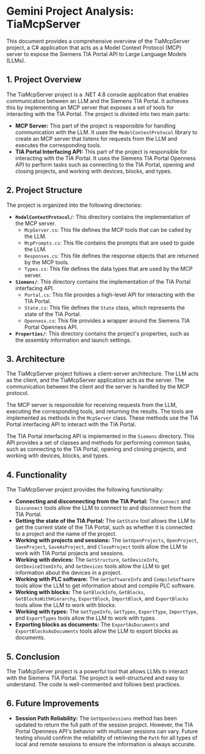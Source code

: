 # Gemini Project Analysis: TiaMcpServer

This document provides a comprehensive overview of the TiaMcpServer project, a C# application that acts as a Model Context Protocol (MCP) server to expose the Siemens TIA Portal API to Large Language Models (LLMs).

## 1. Project Overview

The TiaMcpServer project is a .NET 4.8 console application that enables communication between an LLM and the Siemens TIA Portal. It achieves this by implementing an MCP server that exposes a set of tools for interacting with the TIA Portal. The project is divided into two main parts:

*   **MCP Server:** This part of the project is responsible for handling communication with the LLM. It uses the `ModelContextProtocol` library to create an MCP server that listens for requests from the LLM and executes the corresponding tools.
*   **TIA Portal Interfacing API:** This part of the project is responsible for interacting with the TIA Portal. It uses the Siemens TIA Portal Openness API to perform tasks such as connecting to the TIA Portal, opening and closing projects, and working with devices, blocks, and types.

## 2. Project Structure

The project is organized into the following directories:

*   **`ModelContextProtocol/`**: This directory contains the implementation of the MCP server.
    *   `McpServer.cs`: This file defines the MCP tools that can be called by the LLM.
    *   `McpPrompts.cs`: This file contains the prompts that are used to guide the LLM.
    *   `Responses.cs`: This file defines the response objects that are returned by the MCP tools.
    *   `Types.cs`: This file defines the data types that are used by the MCP server.
*   **`Siemens/`**: This directory contains the implementation of the TIA Portal interfacing API.
    *   `Portal.cs`: This file provides a high-level API for interacting with the TIA Portal.
    *   `State.cs`: This file defines the `State` class, which represents the state of the TIA Portal.
    *   `Openness.cs`: This file provides a wrapper around the Siemens TIA Portal Openness API.
*   **`Properties/`**: This directory contains the project's properties, such as the assembly information and launch settings.

## 3. Architecture

The TiaMcpServer project follows a client-server architecture. The LLM acts as the client, and the TiaMcpServer application acts as the server. The communication between the client and the server is handled by the MCP protocol.

The MCP server is responsible for receiving requests from the LLM, executing the corresponding tools, and returning the results. The tools are implemented as methods in the `McpServer` class. These methods use the TIA Portal interfacing API to interact with the TIA Portal.

The TIA Portal interfacing API is implemented in the `Siemens` directory. This API provides a set of classes and methods for performing common tasks, such as connecting to the TIA Portal, opening and closing projects, and working with devices, blocks, and types.

## 4. Functionality

The TiaMcpServer project provides the following functionality:

*   **Connecting and disconnecting from the TIA Portal:** The `Connect` and `Disconnect` tools allow the LLM to connect to and disconnect from the TIA Portal.
*   **Getting the state of the TIA Portal:** The `GetState` tool allows the LLM to get the current state of the TIA Portal, such as whether it is connected to a project and the name of the project.
*   **Working with projects and sessions:** The `GetOpenProjects`, `OpenProject`, `SaveProject`, `SaveAsProject`, and `CloseProject` tools allow the LLM to work with TIA Portal projects and sessions.
*   **Working with devices:** The `GetStructure`, `GetDeviceInfo`, `GetDeviceItemInfo`, and `GetDevices` tools allow the LLM to get information about the devices in a project.
*   **Working with PLC software:** The `GetSoftwareInfo` and `CompileSoftware` tools allow the LLM to get information about and compile PLC software.
*   **Working with blocks:** The `GetBlockInfo`, `GetBlocks`, `GetBlocksWithHierarchy`, `ExportBlock`, `ImportBlock`, and `ExportBlocks` tools allow the LLM to work with blocks.
*   **Working with types:** The `GetTypeInfo`, `GetTypes`, `ExportType`, `ImportType`, and `ExportTypes` tools allow the LLM to work with types.
*   **Exporting blocks as documents:** The `ExportAsDocuments` and `ExportBlocksAsDocuments` tools allow the LLM to export blocks as documents.

## 5. Conclusion

The TiaMcpServer project is a powerful tool that allows LLMs to interact with the Siemens TIA Portal. The project is well-structured and easy to understand. The code is well-commented and follows best practices.

## 6. Future Improvements

*   **Session Path Reliability:** The `GetOpenSessions` method has been updated to return the full path of the session project. However, the TIA Portal Openness API's behavior with multiuser sessions can vary. Future testing should confirm the reliability of retrieving the `Path` for all types of local and remote sessions to ensure the information is always accurate.